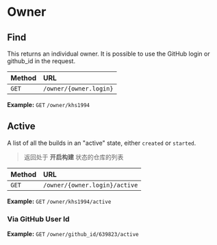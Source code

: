# Owner

## Find

This returns an individual owner. It is possible to use the GitHub login or github_id in the request.

| Method | URL                    |
| :----- | :--------------------- |
| `GET`  | `/owner/{owner.login}` |

**Example:** `GET` `/owner/khs1994`

## Active

A list of all the builds in an "active" state, either `created` or `started`.

> 返回处于 **开启构建** 状态的仓库的列表

|  Method   |  URL                          |
| :-----   | :--------------------------    |
| `GET`    | `/owner/{owner.login}/active` |

**Example:** `GET` `/owner/khs1994/active`

### Via GitHub User Id

**Example:** `GET` `/owner/github_id/639823/active`


